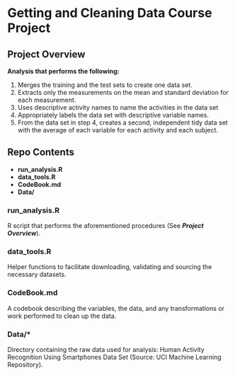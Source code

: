 # Getting and Cleaning Data Course Project
## Project Overview
**Analysis that performs the following:**
1. Merges the training and the test sets to create one data set.
2. Extracts only the measurements on the mean and standard deviation for each measurement.
3. Uses descriptive activity names to name the activities in the data set
4. Appropriately labels the data set with descriptive variable names.
5. From the data set in step 4, creates a second, independent tidy data set with the average of each variable for each activity and each subject.

## Repo Contents
- **run_analysis.R**
- **data_tools.R**
- **CodeBook.md**
- **Data/**

### run_analysis.R
R script that performs the aforementioned procedures (See ***Project Overview***).

### data_tools.R
Helper functions to facilitate downloading, validating and sourcing the necessary datasets.

### CodeBook.md
A codebook describing the variables, the data, and any transformations or work performed to clean up the data.

### Data/*
Directory containing the raw data used for analysis: Human Activity Recognition Using Smartphones Data Set (Source: UCI Machine Learning Repository).
